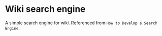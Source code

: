 # Wiki search engine

A simple search engine for wiki. Referenced from `How to Develop a Search Engine`.
